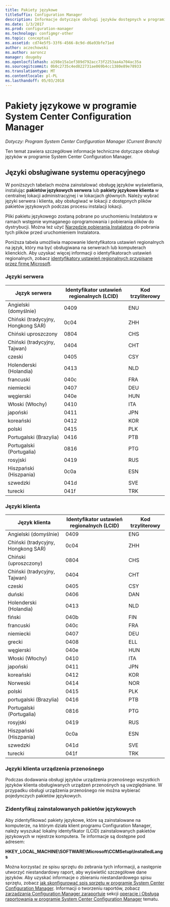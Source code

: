 ```yaml
---
title: Pakiety językowe
titleSuffix: Configuration Manager
description: Informacje dotyczące obsługi języków dostępnych w programie System Center Configuration Manager.
ms.date: 1/3/2017
ms.prod: configuration-manager
ms.technology: configmgr-other
ms.topic: conceptual
ms.assetid: cd74e5f5-33f6-4566-8c9d-d6a93bfe71ed
author: aczechowski
ms.author: aaroncz
manager: dougeby
ms.openlocfilehash: a198e15a1ef389d792acc73f2253aa4a704ac35a
ms.sourcegitcommit: 0b0c2735c4ed822731ae069b4cc1380e89e78933
ms.translationtype: MT
ms.contentlocale: pl-PL
ms.lasthandoff: 05/03/2018
---
```

# <a name="language-packs-in-system-center-configuration-manager"></a>Pakiety językowe w programie System Center Configuration Manager

*Dotyczy: Program System Center Configuration Manager (Current Branch)*

Ten temat zawiera szczegółowe informacje techniczne dotyczące obsługi języków w programie System Center Configuration Manager.  

## <a name="BKMK_SupLanguagePacks"></a> Języki obsługiwane systemu operacyjnego  
 W poniższych tabelach można zainstalować obsługę języków wyświetlania, instalując **pakietów językowych serwera** lub **pakiety językowe klienta** w centralnej lokacji administracyjnej i w lokacjach głównych. Należy wybrać języki serwera i klienta, aby obsługiwać w lokacji z dostępnych plików pakietów językowych podczas procesu instalacji lokacji.

 Pliki pakietu językowego zostaną pobrane po uruchomieniu Instalatora w ramach wstępnie wymaganego oprogramowania i pobierania plików do dystrybucji. Można też użyć [Narzędzie pobierania Instalatora](setup-downloader.md) do pobrania tych plików przed uruchomieniem Instalatora.   

 Poniższa tabela umożliwia mapowanie Identyfikatora ustawień regionalnych na język, który ma być obsługiwana na serwerach lub komputerach klienckich. Aby uzyskać więcej informacji o identyfikatorach ustawień regionalnych, zobacz [identyfikatory ustawień regionalnych przypisane przez firmę Microsoft](http://go.microsoft.com/fwlink/p/?LinkId=252609).  

### <a name="server-languages"></a>Języki serwera  

|Język serwera|Identyfikator ustawień regionalnych (LCID)|Kod trzyliterowy|  
|---------------------|------------------------|-----------------------|  
|Angielski (domyślnie)|0409|ENU|  
|Chiński (tradycyjny, Hongkong SAR)|0c04|ZHH|  
|Chiński uproszczony|0804|CHS|  
|Chiński (tradycyjny, Tajwan)|0404|CHT|  
|czeski|0405|CSY|  
|Holenderski (Holandia)|0413|NLD|  
|francuski|040c|FRA|  
|niemiecki|0407|DEU|  
|węgierski|040e|HUN|  
|Włoski (Włochy)|0410|ITA|  
|japoński|0411|JPN|  
|koreański|0412|KOR|  
|polski|0415|PLK|  
|Portugalski (Brazylia)|0416|PTB|  
|Portugalski (Portugalia)|0816|PTG|  
|rosyjski|0419|RUS|  
|Hiszpański (Hiszpania)|0c0a|ESN|  
|szwedzki|041d|SVE|  
|turecki|041f|TRK|  

### <a name="client-languages"></a>Języki klienta  

|Język klienta|Identyfikator ustawień regionalnych (LCID)|Kod trzyliterowy|  
|---------------------|------------------------|-----------------------|  
|Angielski (domyślnie)|0409|ENG|  
|Chiński (tradycyjny, Hongkong SAR)|0c04|ZHH|  
|Chiński (uproszczony)|0804|CHS|  
|Chiński (tradycyjny, Tajwan)|0404|CHT|  
|czeski|0405|CSY|  
|duński|0406|DAN|  
|Holenderski (Holandia)|0413|NLD|  
|fiński|040b|FIN|  
|francuski|040c|FRA|  
|niemiecki|0407|DEU|  
|grecki|0408|ELL|  
|węgierski|040e|HUN|  
|Włoski (Włochy)|0410|ITA|  
|japoński|0411|JPN|  
|koreański|0412|KOR|  
|Norweski|0414|NOR|  
|polski|0415|PLK|  
|portugalski (Brazylia)|0416|PTB|  
|Portugalski (Portugalia)|0816|PTG|  
|rosyjski|0419|RUS|  
|Hiszpański (Hiszpania)|0c0a|ESN|  
|szwedzki|041d|SVE|  
|turecki|041f|TRK|  

### <a name="mobile-device-client-languages"></a>Języki klienta urządzenia przenośnego  
 Podczas dodawania obsługi języków urządzenia przenośnego wszystkich języków klienta obsługiwanych urządzeń przenośnych są uwzględniane. W przypadku obsługi urządzenia przenośnego nie można wybierać pojedynczych pakietów językowych.  

### <a name="identify-installed-language-packs"></a>Zidentyfikuj zainstalowanych pakietów językowych  
Aby zidentyfikować pakiety językowe, które są zainstalowane na komputerze, na którym działa klient programu Configuration Manager, należy wyszukać lokalny identyfikator (LCID) zainstalowanych pakietów językowych w rejestrze komputera. Te informacje są dostępne pod adresem:

 **HKEY_LOCAL_MACHINE\SOFTWARE\Microsoft\CCMSetup\InstalledLangs**  

Można korzystać ze spisu sprzętu do zebrania tych informacji, a następnie utworzyć niestandardowy raport, aby wyświetlić szczegółowe dane języków. Aby uzyskać informacje o zbieraniu niestandardowego spisu sprzętu, zobacz [jak skonfigurować spis sprzętu w programie System Center Configuration Manager](../../../../core/clients/manage/inventory/configure-hardware-inventory.md). Informacji o tworzeniu raportów, zobacz [zarządzania Configuration Manager zaraportuje](../../../../core/servers/manage/operations-and-maintenance-for-reporting.md#BKMK_ManageReports) sekcji [operacje i Obsługa raportowania w programie System Center Configuration Manager](../../../../core/servers/manage/operations-and-maintenance-for-reporting.md) tematu.  
